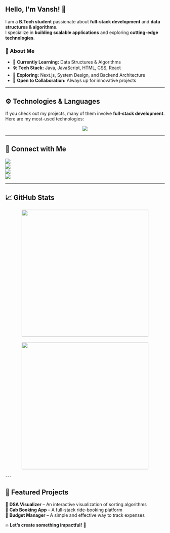 <!-- Banner Section -->
 
## **Hello, I'm Vansh!** 👋  

I am a **B.Tech student** passionate about **full-stack development** and **data structures & algorithms**.  
I specialize in **building scalable applications** and exploring **cutting-edge technologies**.  

### **🔹 About Me**  
- 🎯 **Currently Learning:** Data Structures & Algorithms  
- 🛠️ **Tech Stack:** Java, JavaScript, HTML, CSS, React  
- 🚀 **Exploring:** Next.js, System Design, and Backend Architecture  
- 🤝 **Open to Collaboration:** Always up for innovative projects  

---

## **⚙️ Technologies & Languages**  

If you check out my projects, many of them involve **full-stack development**. Here are my most-used technologies:  

<p align="center">
  <img src="https://github-readme-stats.vercel.app/api/top-langs/?username=VanshRajput-dev&layout=compact&theme=dark" />
</p>

---

## **💼 Connect with Me**  

<p align="left">
  <a href="https://www.instagram.com/vanshrajputxd/">
    <img src="https://img.shields.io/badge/Instagram-222222?style=for-the-badge&logo=instagram&logoColor=white" />
  </a>
  <br>
  <a href="https://x.com/Vansh_Rajput_1">
    <img src="https://img.shields.io/badge/X-222222?style=for-the-badge&logo=x&logoColor=white" />
  </a>
  <br>
  <a href="https://www.linkedin.com/in/vansh-rajput-95348a270/">
    <img src="https://img.shields.io/badge/LinkedIn-222222?style=for-the-badge&logo=linkedin&logoColor=white" />
  </a>
  <br>
  <a href="mailto:vr7404560@gmail.com">
    <img src="https://img.shields.io/badge/Email-222222?style=for-the-badge&logo=gmail&logoColor=white" />
  </a>
</p>

---

## **📈 GitHub Stats**  

<p align="center">
  <img src="https://github-readme-stats.vercel.app/api?username=VanshRajput-dev&show_icons=true&theme=dark" width="400"/>
<br><br>
  <img src="https://github-readme-streak-stats.herokuapp.com/?user=VanshRajput-dev&theme=dark" width="400"/>
</p>
---

## **🚀 Featured Projects**  

🔹 **DSA Visualizer** – An interactive visualization of sorting algorithms  
🔹 **Cab Booking App** – A full-stack ride-booking platform  
🔹 **Budget Manager** – A simple and effective way to track expenses  

🔥 **Let’s create something impactful!** 🚀
